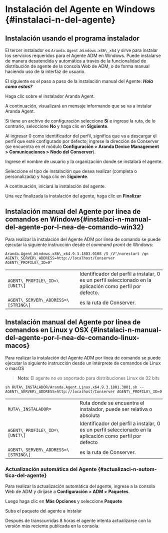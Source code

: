 # Instalación del Agente en Windows {#instalaci-n-del-agente}

## Instalación usando el programa instalador

El tercer instalador es `Aranda.Agent.Windows.x86\_x64` y sirve para instalar los servicios requeridos para el Agente ADM en Windows. 
Puede instalarse de manera desatendida y automática a través de la funcionalidad de distribución de agente de la consola Web de ADM, o de forma manual haciendo uso de la interfaz de usuario.

El siguiente es el paso a paso de la instalación manual del Agente: _**Hola como estas?**_

Haga clic sobre el instalador Aranda Agent.

A continuación, visualizará un mensaje informando que se va a instalar Aranda Agent.

Si tiene un archivo de configuración seleccione **Sí** e ingrese la ruta, de lo contrario, seleccione **No** y haga clic en **Siguiente**.

Al ingresar 0 como identificador del perfil, significa que va a descargar el perfil que esté configurado por defecto; ingrese la dirección de Conserver \(se encuentra en el módulo **Configuración &gt; Aranda Device Management &gt; Comunicaciones &gt; Nodo del Conserver**\).

Ingrese el nombre de usuario y la organización donde se instalará el agente.

Seleccione el tipo de instalación que desea realizar \(completa o personalizada\) y haga clic en S**iguiente**.

A continuación, iniciará la instalación del agente.

Una vez finalizada la instalación del agente, haga clic en **Finalizar**

## Instalación manual del Agente por línea de comandos en Windows{#instalaci-n-manual-del-agente-por-l-nea-de-comando-win32}

Para realizar la instalación del Agente ADM por línea de comando se puede ejecutar la siguiente instrucción desde el _command promt_ de Windows:

```
Aranda.Agent.Windows.x86\_x64.9.3.1803.0108 /S /V"/norestart /qn AGENT\_SERVER\_ADDRESS=http://localhost/Conserver AGENT\_PROFILE\_ID=0"
```

| | | 
| :-- | :-- |
| `AGENT\_PROFILE\_ID=\[UNIT\]` | Identificador del perfil a instalar, 0 es un perfil seleccionado en la aplicación como perfil por defecto. |
| `AGENT\_SERVER\_ADDRESS=\[STRING\]` | es la ruta de Conserver. |

## Instalación manual del Agente por línea de comandos en Linux y OSX {#instalaci-n-manual-del-agente-por-l-nea-de-comando-linux-macos}

Para realizar la instalación del Agente ADM por línea de comando se puede ejecutar la siguiente instrucción desde un intérprete de comandos de Linux o macOS

> **Nota:** El agente no es soportado para distribuciones Linux de 32 bits

```
sh RUTA\_INSTALADOR/Aranda.Agent.Linux.x64.9.3.1801.3001.sh -- AGENT\_SERVER\_ADDRESS=http://localhost/Conserver AGENT\_PROFILE\_ID=0
```

| | | 
| :-- | :-- |
| `RUTA\_INSTALADOR=` | Ruta donde se encuentra el instalador, puede ser relativa o absoluta |
| `AGENT\_PROFILE\_ID=\[UNIT\]` | Identificador del perfil a instalar, 0 es un perfil seleccionado en la aplicación como perfil por defecto |
| `AGENT\_SERVER\_ADDRESS=\[STRING\]` | es la ruta de Conserver. |

### Actualización automática del Agente {#actualizaci-n-autom-tica-del-agente}

Para realizar la actualización automática del agente, ingrese a la consola Web de ADM y diríjase a **Configuración &gt; ADM &gt;** **Paquetes**.

Luego haga clic en **Más Opciones** y seleccione **Paquete**

Suba el paquete del agente a instalar

Después de transcurridas 8 horas el agente intenta actualizarse con la versión más reciente publicada en la consola.

